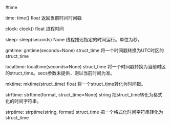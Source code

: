 #time

time:
    time()
    float
    返回当前时间时间戳

clock:
    clock()
    float
    进程时间

sleep:
    sleep(seconds)
    None
    线程推迟指定的时间运行。单位为秒。

gmtime:
    gmtime(seconds=None)
    struct_time
    将一个时间戳转换为UTC时区的struct_time

localtime:
    localtime(seconds=None)
    struct_time
    将一个时间戳转换为当前时区的struct_time。secs参数未提供，则以当前时间为准。

mktime:
    mktime(struct_time)
    float
    将一个struct_time转化为时间戳。

strftime:
    strftime(format, struct_time=None)
    string
    把struct_time转化为格式化的时间字符串。

strptime:
    strptime(string, format)
    struct_time
    把一个格式化时间字符串转化为struct_time
